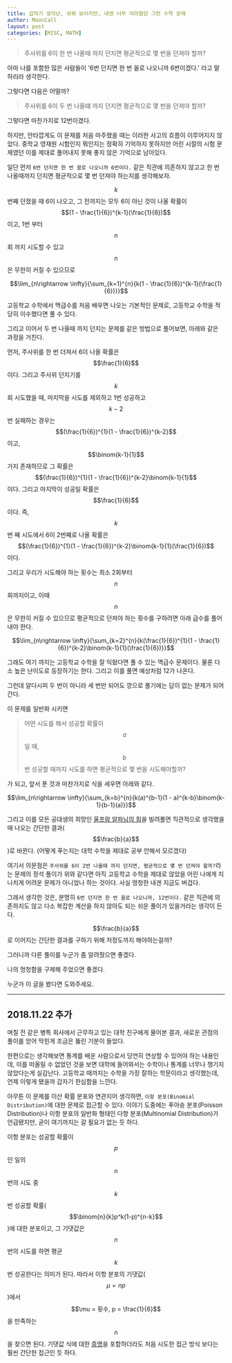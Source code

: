 ```yaml
---
title: 갑자기 생각난, 쉬워 보이지만, 내겐 너무 어려웠던 그런 수학 문제
author: MoonCall
layout: post
categories: [MISC, MATH]
---
```


> 주사위를 6이 한 번 나올때 까지 던지면 평균적으로 몇 번을 던져야 할까?

아마 나를 포함한 많은 사람들이 '6번 던지면 한 번 꼴로 나오니까 6번이겠다.' 라고 말하리라 생각한다.

그렇다면 다음은 어떨까?

> 주사위를 6이 두 번 나올떄 까지 던지면 평균적으로 몇 번을 던져야 할까?

그렇다면 마찬가지로 12번이겠다.

하지만, 안타깝게도 이 문제를 처음 마주했을 때는 이러한 사고의 흐름이 이루어지지 않았다.
중학교 영재원 시험인지 뭐인지는 정확히 기억하지 못하지만 어린 시절의 시험 문제였던 이를 제대로 풀어내지 못해 좋지 않은 기억으로 남아있다.

일단 먼저 `6번 던지면 한 번 꼴로 나오니까 6번이다.` 같은 직관에 의존하지 않고고 한 번 나올때까지 던지면 평균적으로 몇 번 던져야 하는지를 생각해보자.

$$k$$번째 던졌을 때 6이 나오고, 그 전까지는 모두 6이 아닌 것이 나올 확률이 $$(1 - \frac{1}{6})^{k-1}(\frac{1}{6})$$이고, 1번 부터 $$n$$회 까지 시도할 수 있고 $$n$$은 무한히 커질 수 있으므로

$$\lim_{n\rightarrow \infty}{\sum_{k=1}^{n}{k(1 - \frac{1}{6})^{k-1}(\frac{1}{6})}}$$

고등학교 수학에서 멱급수를 처음 배우면 나오는 기본적인 문제로, 고등학교 수학을 적당히 이수했다면 풀 수 있다.

그리고 이어서 두 번 나올때 까지 던지는 문제를 같은 방법으로 풀어보면, 아래와 같은 과정을 거친다.

먼저, 주사위를 한 번 더져서 6이 나올 확률은 $$\frac{1}{6}$$이다. 그리고 주사위 던지기를 $$k$$회 시도했을 때, 마지막을 시도를 제외하고 1번 성공하고 $$k-2$$번 실패하는 경우는 $$(\frac{1}{6})^{1}(1 - \frac{1}{6})^{k-2}$$이고, $$\binom{k-1}{1}$$가지 존재하므로 그 확률은 $$(\frac{1}{6})^{1}(1 - \frac{1}{6})^{k-2}\binom{k-1}{1}$$이다. 그리고 마지막이 성공일 확률은 $$\frac{1}{6}$$이다. 즉, $$k$$번 째 시도에서 6이 2번째로 나올 확률은 $$(\frac{1}{6})^{1}(1 - \frac{1}{6})^{k-2}\binom{k-1}{1}(\frac{1}{6})$$이다.

그리고 우리가 시도해야 하는 횟수는 최소 2회부터 $$n$$회까지이고, 이때 $$n$$은 무한히 커질 수 있으므로 평균적으로 던져야 하는 횟수를 구하려면 아래 급수를 풀어내야 한다.

$$\lim_{n\rightarrow \infty}{\sum_{k=2}^{n}{k(\frac{1}{6})^{1}(1 - \frac{1}{6})^{k-2}\binom{k-1}{1}(\frac{1}{6})}}$$

그래도 여기 까지는 고등학교 수학을 잘 익혔다면 풀 수 있는 멱급수 문제이다. 물론 다소 높은 난이도로 등장하기는 한다. 그리고 이를 풀면 예상처럼 12가 나온다.

그런데 알다시피 두 번이 아니라 세 번만 되어도 깡으로 풀기에는 답이 없는 문제가 되어간다.

이 문제를 일반화 시키면

> 어떤 시도를 해서 성공할 확률이 $$a$$일 때, $$b$$ 번 성공할 때까지 시도를 하면 평균적으로 몇 번을 시도해야할까?

가 되고, 앞서 푼 것과 마찬가지로 식을 세우면 아래와 같다.

$$\lim_{n\rightarrow \infty}{\sum_{k=b}^{n}{k(a)^{b-1}(1 - a)^{k-b}\binom{k-1}{b-1}(a)}}$$

그리고 이를 모든 공대생의 희망인 [울프람 알파님의 힘](https://www.wolframalpha.com/input/?i=Sum%5Bk+a%5E(b+-+1)+(1+-+a)%5E(k+-+b)+Binomial%5Bk+-+1,+b+-+1%5D+a,+%7Bk,+b,+Infinity%7D%5D)을 빌려풀면 직관적으로 생각했을 때 나오는 간단한 결과($$\frac{b}{a}$$)로 바뀐다. (어떻게 푸는지는 대학 수학을 제대로 공부 안해서 모르겠다)

여기서 의문점은 `주사위를 6이 2번 나올때 까지 던지면, 평균적으로 몇 번 던져야 할까?`라는 문제의 정석 풀이가 위와 같다면 아직 고등학교 수학을 제대로 않았을 어린 나에게 지나치게 어려운 문제가 아니었나 하는 것이다. 사실 멍청한 내겐 지금도 버겁다.

그래서 생각한 것은, 분명히 `6번 던지면 한 번 꼴로 나오니까, 12번이다.` 같은 직관에 의존하지도 않고 다소 복잡한 계산을 하지 않아도 되는 쉬운 풀이가 있을거라는 생각이 든다.

$$\frac{b}{a}$$로 이어지는 간단한 결과를 구하기 위해 저정도까지 해야하는걸까?

그러니까 다른 풀이를 누군가 좀 알려줬으면 좋겠다.

나의 멍청함을 구제해 주었으면 좋겠다.

누군가 이 글을 봤다면 도와주세요.

---

## 2018.11.22 추가

며칠 전 같은 병특 회사에서 근무하고 있는 대학 친구에게 물어본 결과, 새로운 관점의 풀이를 얻어 막힌게 조금은 뚫린 기분이 들었다.

한편으로는 생각해보면 통계를 배운 사람으로서 당연히 연상할 수 있어야 하는 내용인데, 이를 떠올릴 수 없었던 것을 보면 대학에 들어와서는 수학이나 통계를 너무나 챙기지 않았다는게 실감난다. 고등학교 때까지는 수학을 가장 잘하는 학문이라고 생각했는데, 언제 이렇게 됐을까 갑자기 한심함을 느낀다.

아무튼 이 문제를 이산 확률 분포와 연관지어 생각하면, `이항 분포(Binomial Distribution)`에 대한 문제로 접근할 수 있다. 이야기 도중에는 푸아송 분포(Poisson Distribution)나 이항 분포의 일반화 형태인 다항 분포(Multinomial Distribution)가 언급됐지만, 굳이 여기까지는 갈 필요가 없는 듯 하다.

이항 분포는 성공할 확률이 $$p$$인 일의 $$n$$번의 시도 중 $$k$$번 성공할 확률($$\binom{n}{k}p^k(1-p)^{n-k}$$)에 대한 분포이고, 그 기댓값은 $$n$$번의 시도를 하면 평균 $$k$$번 성공한다는 의미가 된다. 따라서 이항 분포의 기댓값($$\mu = np$$)에서 $$\mu = 횟수, p = \frac{1}{6}$$을 만족하는 $$n$$을 찾으면 된다. 기댓값 식에 대한 [증명](https://en.wikipedia.org/wiki/Binomial_distribution#Mean)을 포함하더라도 처음 시도한 접근 방식 보다는 훨씬 간단한 접근인 듯 하다.
